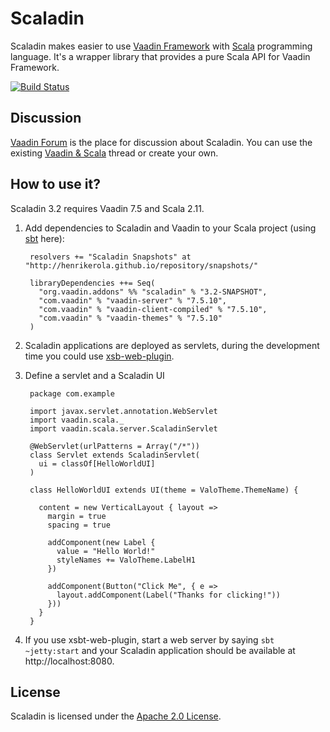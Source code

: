 # Scaladin

Scaladin makes easier to use [Vaadin Framework](https://vaadin.com) with [Scala](http://www.scala-lang.org/) programming language. It's a wrapper library that provides a pure Scala API for Vaadin Framework. 

[![Build Status](https://secure.travis-ci.org/henrikerola/scaladin.png?branch=3.2)](http://travis-ci.org/henrikerola/scaladin)

## Discussion

[Vaadin Forum](https://vaadin.com/forum) is the place for discussion about Scaladin. You can use the existing [Vaadin & Scala](https://vaadin.com/forum#!/thread/530127) thread or create your own.

## How to use it?

Scaladin 3.2 requires Vaadin 7.5 and Scala 2.11.

1. Add dependencies to Scaladin and Vaadin to your Scala project (using [sbt](http://www.scala-sbt.org/) here):

        resolvers += "Scaladin Snapshots" at "http://henrikerola.github.io/repository/snapshots/"

        libraryDependencies ++= Seq(
          "org.vaadin.addons" %% "scaladin" % "3.2-SNAPSHOT",
          "com.vaadin" % "vaadin-server" % "7.5.10",
          "com.vaadin" % "vaadin-client-compiled" % "7.5.10",
          "com.vaadin" % "vaadin-themes" % "7.5.10"
        )

2. Scaladin applications are deployed as servlets, during the development time you could use [xsb-web-plugin](http://earldouglas.com/projects/xsbt-web-plugin/).

3. Define a servlet and a Scaladin UI

        package com.example

        import javax.servlet.annotation.WebServlet
        import vaadin.scala._
        import vaadin.scala.server.ScaladinServlet

        @WebServlet(urlPatterns = Array("/*"))
        class Servlet extends ScaladinServlet(
          ui = classOf[HelloWorldUI]
        )

        class HelloWorldUI extends UI(theme = ValoTheme.ThemeName) {

          content = new VerticalLayout { layout =>
            margin = true
            spacing = true

            addComponent(new Label {
              value = "Hello World!"
              styleNames += ValoTheme.LabelH1
            })

            addComponent(Button("Click Me", { e =>
              layout.addComponent(Label("Thanks for clicking!"))
            }))
          }
        }

4. If you use xsbt-web-plugin, start a web server by saying `sbt ~jetty:start` and your Scaladin application should be available at http://localhost:8080.

## License

Scaladin is licensed under the [Apache 2.0 License](http://www.apache.org/licenses/LICENSE-2.0.html).
